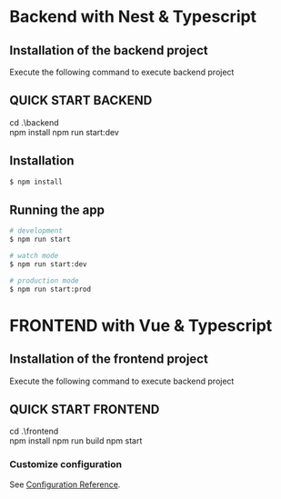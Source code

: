 # Backend with Nest & Typescript
## Installation of the backend project

Execute the following command to execute backend project
## QUICK START BACKEND
cd .\backend\
npm install
npm run start:dev
## Installation

```bash
$ npm install
```
## Running the app

```bash
# development
$ npm run start

# watch mode
$ npm run start:dev

# production mode
$ npm run start:prod
```


# FRONTEND with Vue & Typescript

## Installation of the frontend project

Execute the following command to execute backend project
## QUICK START FRONTEND
cd .\frontend\
npm install
npm run build
npm start

### Customize configuration
See [Configuration Reference](https://cli.vuejs.org/config/).
